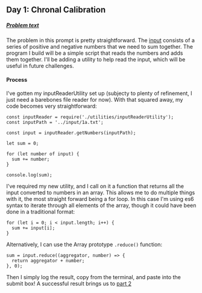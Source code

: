 ## Day 1: Chronal Calibration

##### [Problem text](https://adventofcode.com/2018/day/1)

The problem in this prompt is pretty straightforward. The [input](https://adventofcode.com/2018/day/1/input) consists of a series of positive and negative numbers that we need to sum together. The program I build will be a simple script that reads the numbers and adds them together. I'll be adding a utility to help read the input, which will be useful in future challenges.

#### Process

I've gotten my inputReaderUtility set up (subjecty to plenty of refinement, I just need a barebones file reader for now).
With that squared away, my code becomes very straightforward:
   
    const inputReader = require('./utilities/inputReaderUtility');
    const inputPath = '../input/1a.txt';
    
    const input = inputReader.getNumbers(inputPath);
    
    let sum = 0;
    
    for (let number of input) {
      sum += number;
    }
    
    console.log(sum);
    

I've required my new utility, and I call on it a function that returns all the input converted to numbers in an array. This allows me to do multiple things with it, the most straight forward being a for loop. In this case I'm using es6 syntax to iterate through all elements of the array, though it could have been done in a traditional format:

    for (let i = 0; i < input.length; i++) {
      sum += input[i];
    }

Alternatively, I can use the Array prototype `.reduce()` function:

    sum = input.reduce((aggregator, number) => {
      return aggregator + number;
    }, 0);

Then I simply log the result, copy from the terminal, and paste into the submit box! 
A successful result brings us to [part 2](https://jansenmcq.github.io/advent-of-code-blog/day1b)
